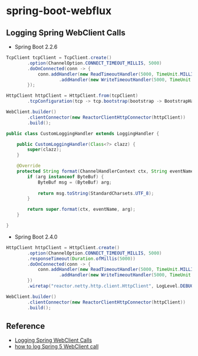 # spring-boot-webflux

Logging Spring WebClient Calls
-
* Spring Boot 2.2.6
```java
TcpClient tcpClient = TcpClient.create()
        .option(ChannelOption.CONNECT_TIMEOUT_MILLIS, 5000)
        .doOnConnected(conn -> {
            conn.addHandler(new ReadTimeoutHandler(5000, TimeUnit.MILLISECONDS))
                    .addHandler(new WriteTimeoutHandler(5000, TimeUnit.MILLISECONDS));
        });

HttpClient httpClient = HttpClient.from(tcpClient)
        .tcpConfiguration(tcp -> tcp.bootstrap(bootstrap -> BootstrapHandlers.updateLogSupport(bootstrap, new CustomLoggingHandler(HttpClient.class))));

WebClient.builder()
        .clientConnector(new ReactorClientHttpConnector(httpClient))
        .build();
```

```java
public class CustomLoggingHandler extends LoggingHandler {

    public CustomLoggingHandler(Class<?> clazz) {
        super(clazz);
    }

    @Override
    protected String format(ChannelHandlerContext ctx, String eventName, Object arg) {
        if (arg instanceof ByteBuf) {
            ByteBuf msg = (ByteBuf) arg;
            
            return msg.toString(StandardCharsets.UTF_8);
        }

        return super.format(ctx, eventName, arg);
    }

}
```

* Spring Boot 2.4.0
```java
HttpClient httpClient = HttpClient.create()
        .option(ChannelOption.CONNECT_TIMEOUT_MILLIS, 5000)
        .responseTimeout(Duration.ofMillis(5000))
        .doOnConnected(conn -> {
            conn.addHandler(new ReadTimeoutHandler(5000, TimeUnit.MILLISECONDS))
                    .addHandler(new WriteTimeoutHandler(5000, TimeUnit.MILLISECONDS));
        })
        .wiretap("reactor.netty.http.client.HttpClient", LogLevel.DEBUG, AdvancedByteBufFormat.TEXTUAL);

WebClient.builder()
        .clientConnector(new ReactorClientHttpConnector(httpClient))
        .build();
```

Reference
--
* [Logging Spring WebClient Calls](https://www.baeldung.com/spring-log-webclient-calls, "Logging Spring WebClient Calls")
* [how to log Spring 5 WebClient call](https://stackoverflow.com/questions/46154994/how-to-log-spring-5-webclient-call, "how to log Spring 5 WebClient call")

